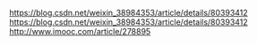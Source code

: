 https://blog.csdn.net/weixin_38984353/article/details/80393412
https://blog.csdn.net/weixin_38984353/article/details/80393412
http://www.imooc.com/article/278895